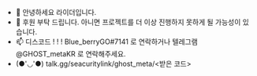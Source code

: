 - 👋 안녕하세요 라이더입니다.
- 💞️ 후원 부탁 드립니다. 아니면 프로젝트를 더 이상 진행하지 못하게 될 가능성이 있습니다.
- 📫 디스코드 ! ! ! Blue_berryGO#7141 로 연락하거나 텔레그램 @GHOST_metaKR 로 연락해주세요.
- (●'◡'●) talk.gg/seacuritylink/ghost_meta/<받은 코드>

<!---
Ryder2048/Ryder2048 is a ✨ special ✨ repository because its `README.md` (this file) appears on your GitHub profile.
You can click the Preview link to take a look at your changes.
--->
